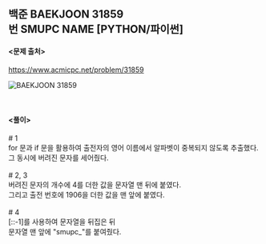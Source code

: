 ## 백준 BAEKJOON 31859번 SMUPC NAME [PYTHON/파이썬]

#### <문제 출처><br>
https://www.acmicpc.net/problem/31859

![BAEKJOON 31859](https://img1.daumcdn.net/thumb/R1280x0/?scode=mtistory2&fname=https%3A%2F%2Fblog.kakaocdn.net%2Fdn%2FdAbktx%2FbtsIkPXbnu1%2FsvjjKXoT4K01d6bKXKKEgK%2Fimg.png)

<br>

#### <풀이><br>

\# 1  
for 문과 if 문을 활용하여 출전자의 영어 이름에서 알파벳이 중복되지 않도록 추출했다.  
그 동시에 버려진 문자를 세어줬다.  
<br/>
\# 2, 3  
버려진 문자의 개수에 4를 더한 값을 문자열 맨 뒤에 붙였다.  
그리고 출전 번호에 1906을 더한 값을 맨 앞에 붙였다.  
<br/>
\# 4  
[::-1]를 사용하여 문자열을 뒤집은 뒤  
문자열 맨 앞에 "smupc_"를 붙여줬다.  